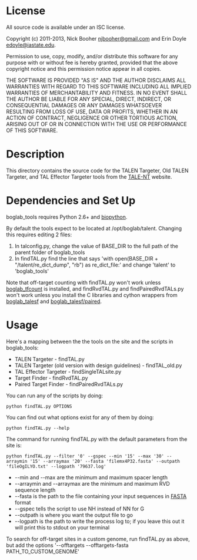 # License

All source code is available under an ISC license.

Copyright (c) 2011-2013, Nick Booher <njbooher@gmail.com> and Erin Doyle <edoyle@iastate.edu>.

Permission to use, copy, modify, and/or distribute this software for any
purpose with or without fee is hereby granted, provided that the above
copyright notice and this permission notice appear in all copies.

THE SOFTWARE IS PROVIDED "AS IS" AND THE AUTHOR DISCLAIMS ALL WARRANTIES
WITH REGARD TO THIS SOFTWARE INCLUDING ALL IMPLIED WARRANTIES OF
MERCHANTABILITY AND FITNESS. IN NO EVENT SHALL THE AUTHOR BE LIABLE FOR
ANY SPECIAL, DIRECT, INDIRECT, OR CONSEQUENTIAL DAMAGES OR ANY DAMAGES
WHATSOEVER RESULTING FROM LOSS OF USE, DATA OR PROFITS, WHETHER IN AN
ACTION OF CONTRACT, NEGLIGENCE OR OTHER TORTIOUS ACTION, ARISING OUT OF
OR IN CONNECTION WITH THE USE OR PERFORMANCE OF THIS SOFTWARE.

# Description

This directory contains the source code for the TALEN Targeter, Old TALEN Targeter, and TAL Effector Targeter tools from the [TALE-NT](https://tale-nt.cac.cornell.edu) website.

# Dependencies and Set Up

boglab_tools requires Python 2.6+ and [biopython](http://pypi.python.org/pypi/biopython).

By default the tools expect to be located at /opt/boglab/talent. Changing this requires editing 2 files:

1. In talconfig.py, change the value of BASE_DIR to the full path of the parent folder of boglab_tools
2. In findTAL.py find the line that says 'with open(BASE_DIR + "/talent/re_dict_dump", "rb") as re_dict_file:' and change 'talent' to 'boglab_tools'

Note that off-target counting with findTAL.py won't work unless [boglab_tfcount](https://github.com/njbooher/boglab_tfcount) is installed, and findRvdTAL.py and findPairedRvdTALs.py won't work unless you install the C libraries and cython wrappers from [boglab_talesf](https://github.com/njbooher/boglab_talesf) and [boglab_talesf/paired](https://github.com/njbooher/boglab_talesf/tree/paired).

# Usage

Here's a mapping between the the tools on the site and the scripts in boglab_tools:

* TALEN Targeter - findTAL.py
* TALEN Targeter (old version with design guidelines) - findTAL_old.py
* TAL Effector Targeter - findSingleTALsite.py
* Target Finder - findRvdTAL.py
* Paired Target Finder - findPairedRvdTALs.py

You can run any of the scripts by doing:

```
python findTAL.py OPTIONS
```

You can find out what options exist for any of them by doing:

```
python findTAL.py --help
```

The command for running findTAL.py with the default parameters from the site is:

```
python findTAL.py --filter '0' --gspec --min '15' --max '30' --arraymin '15' --arraymax '20' --fasta 'filemx4P32.fasta' --outpath 'fileOgILYO.txt' --logpath '79637.log'
```

* --min and --max are the minimum and maximum spacer length
* --arraymin  and --arraymax are the minimum and maximum RVD sequence length
* --fasta is the path to the file containing your input sequences in [FASTA](http://en.wikipedia.org/wiki/FASTA_format) format
* --gspec tells the script to use NH instead of NN for G
* --outpath is where you want the output file to go
* --logpath is the path to write the process log to; if you leave this out it will print this to stdout on your terminal

To search for off-target sites in a custom genome, run findTAL.py as above, but add the options '--offtargets --offtargets-fasta PATH_TO_CUSTOM_GENOME'
